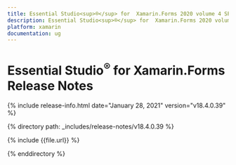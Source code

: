 ```yaml
---
title: Essential Studio<sup>®</sup> for  Xamarin.Forms 2020 volume 4 SP1 Release Notes  
description: Essential Studio<sup>®</sup> for  Xamarin.Forms 2020 volume 4 SP1 Release Notes  
platform: xamarin
documentation: ug
---
```


# Essential Studio<sup>®</sup> for  Xamarin.Forms  Release Notes  

{% include release-info.html date="January 28, 2021"  version="v18.4.0.39" %} 


{% directory path: _includes/release-notes/v18.4.0.39 %}

{% include {{file.url}} %}

{% enddirectory %}